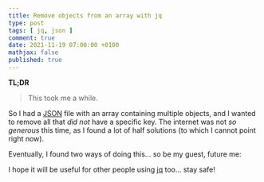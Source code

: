 ```yaml
---
title: Remove objects from an array with jq
type: post
tags: [ jq, json ]
comment: true
date: 2021-11-19 07:00:00 +0100
mathjax: false
published: true
---
```


**TL;DR**

> This took me a while.

So I had a [JSON][] file with an array containing multiple objects, and
I wanted to remove all that *did not* have a specific key. The internet
was not *so generous* this time, as I found a lot of half solutions (to
which I cannot point right now).

Eventually, I found two ways of doing this... so be my guest, future me:

<script id="asciicast-449986" src="https://asciinema.org/a/449986.js" async></script>

I hope it will be useful for other people using [jq][] too... stay safe!

[JSON]: https://www.json.org/
[jq]: https://stedolan.github.io/jq/
